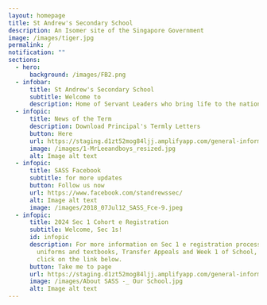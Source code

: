 ```yaml
---
layout: homepage
title: St Andrew's Secondary School
description: An Isomer site of the Singapore Government
image: /images/tiger.jpg
permalink: /
notification: ""
sections:
  - hero:
      background: /images/FB2.png
  - infobar:
      title: St Andrew's Secondary School
      subtitle: Welcome to
      description: Home of Servant Leaders who bring life to the nations
  - infopic:
      title: News of the Term
      description: Download Principal's Termly Letters
      button: Here
      url: https://staging.d1zt52mog84ljj.amplifyapp.com/general-information/For-Parents/
      image: /images/1-MrLeeandboys_resized.jpg
      alt: Image alt text
  - infopic:
      title: SASS Facebook
      subtitle: for more updates
      button: Follow us now
      url: https://www.facebook.com/standrewssec/
      alt: Image alt text
      image: /images/2018_07Jul12_SASS_Fce-9.jpeg
  - infopic:
      title: 2024 Sec 1 Cohort e Registration
      subtitle: Welcome, Sec 1s!
      id: infopic
      description: For more information on Sec 1 e registration process, purchase of
        uniforms and textbooks, Transfer Appeals and Week 1 of School, please
        click on the link below.
      button: Take me to page
      url: https://staging.d1zt52mog84ljj.amplifyapp.com/general-information/sec1ereg/
      image: /images/About SASS -_ Our School.jpg
      alt: Image alt text
---
```

